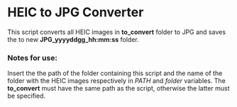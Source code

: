 # HEIC to JPG Converter

This script converts all HEIC images in **to_convert** folder to JPG and saves the to  new **JPG_yyyyddgg_hh:mm:ss** folder.

### Notes for use:
Insert the the path of the folder containing this script and the name of the folder with the HEIC images respectively in *PATH* and *folder* variables.
The **to_convert** must have the same path as the script, otherwise the latter must be specified.
